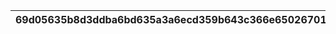 |69d05635b8d3ddba6bd635a3a6ecd359b643c366e6502670157de5fdef6d8609|e16af85df15f9f84eae016087c52a31c6fcdf3858a9a054b9c50a937ca970582|3526d592c6dd9a6ce5ecf96d4f26921d519b6aba064495763ac28feb76532bf5|a5554c8143a6ab154c7058a49ec9b022f62c8f9f344f13069a4b832a00983d98|c51b628f2e1055dc4f76c81d52a62b0e1dee8a2cfda0578f27438be9718df0c3|60361a097338b2c2e86c5355ddcfca63e0389f1f210c79e067012c7789f97f59|8eef6c5ee6e0e39bfe17f9d102c8627c88b298c469db68ada0ec748230d413ae|738dba002b7bc9909bebe21db681debcd291d9909583dd27daf8d92d9ada361f|079996c9d9283cfdefd50c4ba4536fd9792fc15e2acc8618cffc92adab174670|deda70e922dd07e18c3005a515a8e3c97caec40637d7d78d68153ff48605cb92|5fea2a5aaa7d91056c199bbb3b382664c723f39a3541c9a1e56d2fec4f1f5199|
| --- | --- | --- | --- | --- | --- | --- | --- | --- | --- | --- |